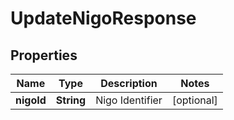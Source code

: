 

# UpdateNigoResponse


## Properties

| Name | Type | Description | Notes |
|------------ | ------------- | ------------- | -------------|
|**nigoId** | **String** | Nigo Identifier |  [optional] |



